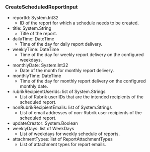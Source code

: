 ### CreateScheduledReportInput
- reportId: System.Int32
  - ID of the report for which a schedule needs to be created.
- title: System.String
  - Title of the report.
- dailyTime: DateTime
  - Time of the day for daily report delivery.
- weeklyTime: DateTime
  - Time of the day for weekly report delivery on the configured weekdays.
- monthlyDate: System.Int32
  - Date of the month for monthly report delivery.
- monthlyTime: DateTime
  - Time of the day for monthly report delivery on the configured monthly date.
- rubrikRecipientUserIds: list of System.Strings
  - List of Rubrik user IDs that are the intended recipients of the scheduled report.
- nonRubrikRecipientEmails: list of System.Strings
  - List of email addresses of non-Rubrik user recipients of the scheduled report.
- updateCreator: System.Boolean
- weeklyDays: list of WeekDays
  - List of weekdays for weekly schedule of reports.
- attachmentTypes: list of ReportAttachmentTypes
  - List of attachment types for report emails.
